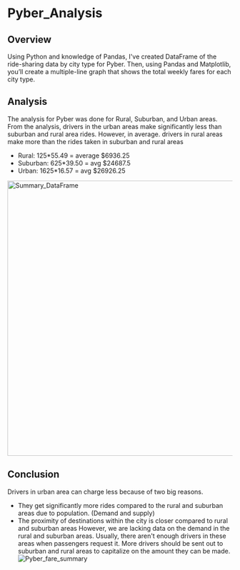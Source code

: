 # Pyber_Analysis

## Overview
Using Python and knowledge of Pandas, I've created DataFrame of the ride-sharing data by city type for Pyber. Then, using Pandas and Matplotlib, you’ll create a multiple-line graph that shows the total weekly fares for each city type.

## Analysis
The analysis for Pyber was done for Rural, Suburban, and Urban areas. From the analysis, drivers in the urban areas make significantly less than suburban and rural area rides. However, in average. drivers in rural areas make more than the rides taken in suburban and rural areas

- Rural: 125*55.49 = average $6936.25
- Suburban: 625*39.50 = avg $24687.5
- Urban: 1625*16.57 = avg $26926.25

<img width="617" alt="Summary_DataFrame" src="https://user-images.githubusercontent.com/98790082/158102510-673fcb21-ab99-4be7-b574-91d2d964a5dc.png">

## Conclusion 
Drivers in urban area can charge less because of two big reasons. 
 - They get significantly more rides compared to the rural and suburban areas due to population. (Demand and supply)
 - The proximity of destinations within the city is closer compared to rural and suburban areas
However, we are lacking data on the demand in the rural and suburban areas. Usually, there aren't enough drivers in these areas when passengers request it. More drivers should be sent out to suburban and rural areas to capitalize on the amount they can be made. 
![Pyber_fare_summary](https://user-images.githubusercontent.com/98790082/158103147-a9a0ee9d-9ed0-42c7-8461-d70a5aeb60d6.png)
